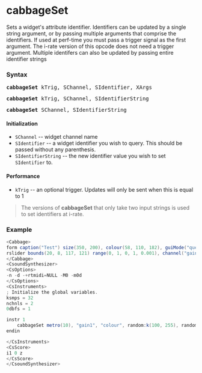 # cabbageSet

Sets a widget's attribute identifier. Identifiers can be updated by a single string argument, or by passing multiple arguments that comprise the identifiers. If used at perf-time you must pass a trigger signal as the first argument. The i-rate version of this opcode does not need a trigger argument. Multiple identifers can also be updated by passing entire identifier strings   

### Syntax

<pre><b>cabbageSet</b> kTrig, SChannel, SIdentifier, XArgs</pre>
<pre><b>cabbageSet</b> kTrig, SChannel, SIdentifierString</pre>
<pre><b>cabbageSet</b> SChannel, SIdentifierString</pre>

#### Initialization

* `SChannel` -- widget channel name
* `SIdentifier` -- a widget identifier you wish to query. This should be passed without any parenthesis.
* `SIdentifierString` -- the new identifier value you wish to set `SIdentifier` to.

#### Performance

* `kTrig` -- an optional trigger. Updates will only be sent when this is equal to 1

>The versions of <b>cabbageSet</b> that only take two input strings is used to set identifiers at i-rate.

### Example

```csharp
<Cabbage>
form caption("Test") size(350, 200), colour(58, 110, 182), guiMode("queue"), pluginId("sfi1")
rslider bounds(20, 8, 117, 121) range(0, 1, 0, 1, 0.001), channel("gain1"), text("Gain")
</Cabbage>
<CsoundSynthesizer>
<CsOptions>
-n -d -+rtmidi=NULL -M0 -m0d 
</CsOptions>
<CsInstruments>
; Initialize the global variables. 
ksmps = 32
nchnls = 2
0dbfs = 1

instr 1
    cabbageSet metro(10), "gain1", "colour", random:k(100, 255), random:k(100, 255), random:k(100, 255)
endin

</CsInstruments>
<CsScore>
i1 0 z
</CsScore>
</CsoundSynthesizer>
```